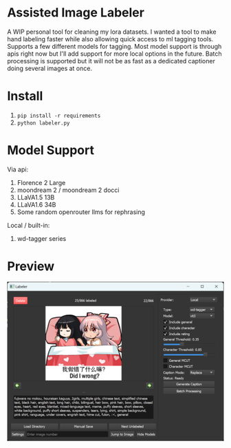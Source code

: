 # Assisted Image Labeler
A WIP personal tool for cleaning my lora datasets. I wanted a tool to make hand labeling faster while also allowing quick access to ml tagging tools. Supports a few different models for tagging. Most model support is through apis right now but I'll add support for more local options in the future. Batch processing is supported but it will not be as fast as a dedicated captioner doing several images at once. 
# Install
1. `pip install -r requirements`
2. `python labeler.py`
# Model Support
Via api:
  
1. Florence 2 Large
2. moondream 2 / moondream 2 docci
3. LLaVA1.5 13B
4. LLaVA1.6 34B
5. Some random openrouter llms for rephrasing

Local / built-in:

1. wd-tagger series
# Preview
![preview](https://github.com/BetaDoggo/Assisted-Image-Labeler/blob/main/Preview.png)
